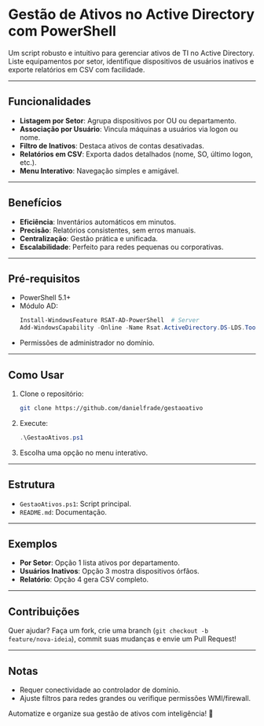# Gestão de Ativos no Active Directory com PowerShell

Um script robusto e intuitivo para gerenciar ativos de TI no Active Directory. Liste equipamentos por setor, identifique dispositivos de usuários inativos e exporte relatórios em CSV com facilidade.

---

## Funcionalidades
- **Listagem por Setor**: Agrupa dispositivos por OU ou departamento.  
- **Associação por Usuário**: Vincula máquinas a usuários via logon ou nome.  
- **Filtro de Inativos**: Destaca ativos de contas desativadas.  
- **Relatórios em CSV**: Exporta dados detalhados (nome, SO, último logon, etc.).  
- **Menu Interativo**: Navegação simples e amigável.

---

## Benefícios
- **Eficiência**: Inventários automáticos em minutos.  
- **Precisão**: Relatórios consistentes, sem erros manuais.  
- **Centralização**: Gestão prática e unificada.  
- **Escalabilidade**: Perfeito para redes pequenas ou corporativas.

---

## Pré-requisitos
- PowerShell 5.1+  
- Módulo AD:  
  ```powershell
  Install-WindowsFeature RSAT-AD-PowerShell  # Server
  Add-WindowsCapability -Online -Name Rsat.ActiveDirectory.DS-LDS.Tools~~~~0.0.1.0  # Win 10/11
  ```  
- Permissões de administrador no domínio.

---

## Como Usar
1. Clone o repositório:  
   ```bash
   git clone https://github.com/danielfrade/gestaoativo
   ```
2. Execute:  
   ```powershell
   .\GestaoAtivos.ps1
   ```
3. Escolha uma opção no menu interativo.

---

## Estrutura
- `GestaoAtivos.ps1`: Script principal.  
- `README.md`: Documentação.

---

## Exemplos
- **Por Setor**: Opção 1 lista ativos por departamento.  
- **Usuários Inativos**: Opção 3 mostra dispositivos órfãos.  
- **Relatório**: Opção 4 gera CSV completo.

---

## Contribuições
Quer ajudar? Faça um fork, crie uma branch (`git checkout -b feature/nova-ideia`), commit suas mudanças e envie um Pull Request!

---

## Notas
- Requer conectividade ao controlador de domínio.  
- Ajuste filtros para redes grandes ou verifique permissões WMI/firewall.

Automatize e organize sua gestão de ativos com inteligência! 🚀
